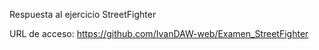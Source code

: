 Respuesta al ejercicio StreetFighter

URL de acceso: https://github.com/IvanDAW-web/Examen_StreetFighter
